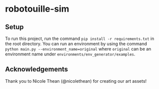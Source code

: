 # robotouille-sim

## Setup
To run this project, run the command `pip install -r requirements.txt` in the root directory. You can run an environment by using the command `python main.py --environment_name=original` where `original` can be an environment name under `environments/env_generator/examples`.

## Acknowledgements
Thank you to Nicole Thean (@nicolethean) for creating our art assets!